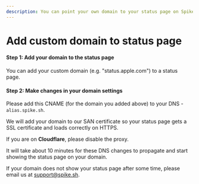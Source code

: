 ```yaml
---
description: You can point your own domain to your status page on Spike.sh.
---
```


# Add custom domain to status page

#### Step 1: Add your domain to the status page

You can add your custom domain (e.g. "status.apple.com") to a status page.

#### Step 2: Make changes in your domain settings

Please add this CNAME (for the domain you added above) to your DNS - `alias.spike.sh`.&#x20;

We will add your domain to our SAN certificate so your status page gets a SSL certificate and loads correctly on HTTPS.&#x20;

If you are on **Cloudflare**, please disable the proxy.

It will take about 10 minutes for these DNS changes to propagate and start showing the status page on your domain.&#x20;

If your domain does not show your status page after some time, please email us at [support@spike.sh](mailto:support@spike.sh).
